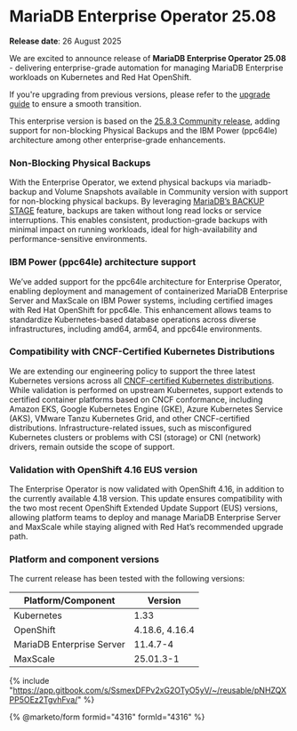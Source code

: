 # MariaDB Enterprise Operator 25.08

**Release date**: 26 August 2025

We are excited to announce release of **MariaDB Enterprise Operator 25.08** - delivering enterprise-grade automation for managing MariaDB Enterprise workloads on Kubernetes and Red Hat OpenShift.

If you're upgrading from previous versions, please refer to the [upgrade guide](https://mariadb.com/docs/tools/mariadb-enterprise-operator/migrations/migrate-25.08) to ensure a smooth transition.

This enterprise version is based on the [25.8.3 Community release](https://github.com/mariadb-operator/mariadb-operator/releases/tag/25.8.3), adding support for non-blocking Physical Backups and the IBM Power (ppc64le) architecture among other enterprise-grade enhancements.

### Non-Blocking Physical Backups

 With the Enterprise Operator, we extend physical backups via mariadb-backup and Volume Snapshots available in Community version with support for non-blocking physical backups. By leveraging [MariaDB’s BACKUP STAGE](https://mariadb.com/docs/server/reference/sql-statements/administrative-sql-statements/backup-commands/backup-stage) feature, backups are taken without long read locks or service interruptions. This enables consistent, production-grade backups with minimal impact on running workloads, ideal for high-availability and performance-sensitive environments.


### IBM Power (ppc64le) architecture support

We’ve added support for the ppc64le architecture for Enterprise Operator, enabling deployment and management of containerized MariaDB Enterprise Server and MaxScale on IBM Power systems, including certified images with Red Hat OpenShift for ppc64le. This enhancement allows teams to standardize Kubernetes-based database operations across diverse infrastructures, including amd64, arm64, and ppc64le environments.

### Compatibility with CNCF-Certified Kubernetes Distributions

We are extending our engineering policy to support the three latest Kubernetes versions across all [CNCF-certified Kubernetes distributions](https://www.cncf.io/training/certification/software-conformance/). While validation is performed on upstream Kubernetes, support extends to certified container platforms based on CNCF conformance, including Amazon EKS, Google Kubernetes Engine (GKE), Azure Kubernetes Service (AKS), VMware Tanzu Kubernetes Grid, and other CNCF-certified distributions. Infrastructure-related issues, such as misconfigured Kubernetes clusters or problems with CSI (storage) or CNI (network) drivers, remain outside the scope of support.

### Validation with OpenShift 4.16 EUS version

The Enterprise Operator is now validated with OpenShift 4.16, in addition to the currently available 4.18 version. This update ensures compatibility with the two most recent OpenShift Extended Update Support (EUS) versions, allowing platform teams to deploy and manage MariaDB Enterprise Server and MaxScale while staying aligned with Red Hat’s recommended upgrade path.

### Platform and component versions

The current release has been tested with the following versions:

| Platform/Component        | Version  |
| ------------------------- | -------- |
| Kubernetes                | 1.33     |
| OpenShift                 | 4.18.6, 4.16.4 |
| MariaDB Enterprise Server | 11.4.7-4 |
| MaxScale                  | 25.01.3-1 |

{% include "https://app.gitbook.com/s/SsmexDFPv2xG2OTyO5yV/~/reusable/pNHZQXPP5OEz2TgvhFva/" %}

{% @marketo/form formid="4316" formId="4316" %}
